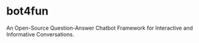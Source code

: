 # bot4fun
An Open-Source Question-Answer Chatbot Framework for Interactive and Informative Conversations.
